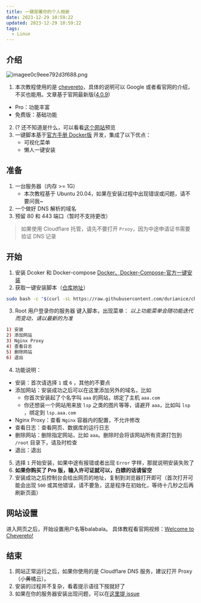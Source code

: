 ```yaml
---
title: 一键部署你的个人相册
date: 2023-12-29 10:59:22
updated: 2023-12-29 10:59:22
tags:
  - Linux
---
```

## 介绍
![imagee0c9eee792d3f688.png](https://npy.icu/images/2023/12/29/imagee0c9eee792d3f688.png)
1. 本次教程使用的是 [chevereto](https://chevereto.com/)，具体的说明可以 Google 或者看官网的介绍，不买也能用。文章基于官网最新版([4.0.9](https://releases.chevereto.com/4.X/4.0/4.0.9.html))
- Pro：功能丰富
- 免费版：基础功能

2. (? 还不知道是什么，可以看看[这个网站](https://npy.icu)预览
3. 一键脚本基于[官方手册 Docker版](https://v4-docs.chevereto.com/guides/docker/) 开发，集成了以下优点：
	- 可视化菜单
	- 懒人一键安装
## 准备
1. 一台服务器（内存 >= 1G）
	- 本次教程基于 Ubuntu 20.04，如果在安装过程中出现错误或问题，请不要问我~
2. 一个做好 DNS 解析的域名
3. 预留 80 和 443 端口（暂时不支持更改）
>如果使用 Cloudflare 托管，请先不要打开 `Prxoy`，因为中途申请证书需要验证 DNS 记录
## 开始
1. 安装 Dcoker 和 Docker-compose
[Docker、Docker-Compose-官方一键安装](https://noooy.com/2023/12/e76f8f1a9ce2.html#Docker%E3%80%81Docker-Compose-%E5%AE%98%E6%96%B9%E4%B8%80%E9%94%AE%E5%AE%89%E8%A3%85)
2. 获取一键安装脚本（[仓库地址](`https://github.com/durianice/chevereto-install`)）
```bash
sudo bash -c "$(curl -sL https://raw.githubusercontent.com/durianice/chevereto-install/main/chevereto-install.sh)"
```
3. Root 用户登录你的服务器
键入脚本，出现菜单：
*以上功能菜单会随功能迭代而变动，请以最新的为准*
```bash
1) 安装
2) 添加网站
3) Nginx Proxy
4) 查看日志
5) 删除网站
6) 退出
```
4. 功能说明：
- 安装：首次请选择 `1` 或 `6` ，其他的不要点
- 添加网站：安装成功之后可以在这里添加另外的域名，比如
	- 你首次安装起了个名字叫 `aaa` 的网站，绑定了主机 `aaa.com`
	- 你还想装一个网站用来放 `lsp` 之类的图片等等，请避开 `aaa`，比如叫 `lsp` ，绑定到 `lsp.aaa.com`
- Nginx Proxy：查看 `Nginx` 容器内的配置，不允许修改
- 查看日志：查看网页、数据库的运行日志
- 删除网站：删除指定网站，比如 `aaa`。删除时会将该网站所有资源打包到 `/root` 目录下，请及时检查
- 退出：退出
5. 选择 `1` 开始安装，如果中途有报错或者出现 `Error` 字样，那就说明安装失败了
6. **如果你购买了 Pro 版，输入许可证就可以，白嫖的话请留空**
7. 安装成功之后控制台会给出网页的地址，复制到浏览器打开即可（首次打开可能会出现 `500` 或其他错误，请不要急，这是程序在初始化，等待十几秒之后再刷新页面）
## 网站设置
进入网页之后，开始设置用户名等balabala。
具体教程看官网视频：[Welcome to Chevereto!](https://v4-docs.chevereto.com/introduction/get-started/welcome.html)
## 结束
1. 网站正常运行之后，如果你使用的是 Cloudflare DNS 服务，建议打开 Proxy （小~~黄~~橘云）。
2. 安装的过程并不复杂，看着提示语往下按就好了
3. 如果在你的服务器安装出现问题，可以在[这里提 issue](https://github.com/durianice/chevereto-install/issues) 
